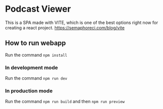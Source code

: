 # Podcast Viewer

This is a SPA made with VITE, which is one of the best options right now for creating a react project.
https://semaphoreci.com/blog/vite

## How to run webapp

Run the command `npm install`

### In development mode
Run the command `npm run dev`

### In production mode
Run the command `npm run build` and then `npm run preview`